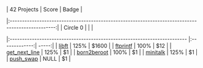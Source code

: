 | 42 Projects                                                              | Score         | Badge |

|:------------------------------------------------------------------------------------------------:|
| Circle 0                                                                 |               |       |

|:------------------------------------------------------------------------ |:-------------:| -----:|
| <a href="https://github.com/thgabell/libft">libft</a>                    | 125%          | $1600 |
| <a href="#">ftprintf</a>                                                 | 100%          |   $12 |
| <a href="https://github.com/thgabell/get_next_line">get_next_line</a>    | 125%          |    $1 |
| <a href="#">born2beroot</a>                                              | 100%          |    $1 |
| <a href="#">minitalk</a>                                                 | 125%          |    $1 |
| <a href="https://github.com/thgabell/push_swap">push_swap</a>            | NULL          |    $1 |

<!--
**thgabell/thgabell** is a ✨ _special_ ✨ repository because its `README.md` (this file) appears on your GitHub profile.

Here are some ideas to get you started:

- 🔭 I’m currently working on ...
- 🌱 I’m currently learning ...
- 👯 I’m looking to collaborate on ...
- 🤔 I’m looking for help with ...
- 💬 Ask me about ...
- 📫 How to reach me: ...
- 😄 Pronouns: ...
- ⚡ Fun fact: ...
-->
